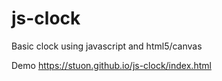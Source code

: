 # js-clock

Basic clock using javascript and html5/canvas

Demo
https://stuon.github.io/js-clock/index.html
